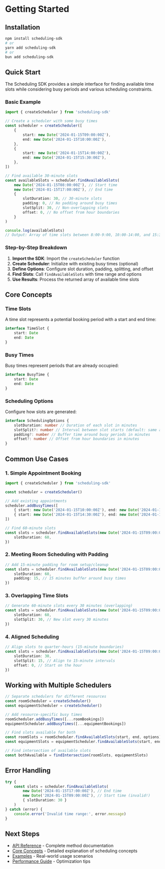 # Getting Started

## Installation

```bash
npm install scheduling-sdk
# or
yarn add scheduling-sdk
# or
bun add scheduling-sdk
```

## Quick Start

The Scheduling SDK provides a simple interface for finding available time slots while considering busy periods and various scheduling constraints.

### Basic Example

```typescript
import { createScheduler } from 'scheduling-sdk'

// Create a scheduler with some busy times
const scheduler = createScheduler([
    {
        start: new Date('2024-01-15T09:00:00Z'),
        end: new Date('2024-01-15T10:00:00Z'),
    },
    {
        start: new Date('2024-01-15T14:00:00Z'),
        end: new Date('2024-01-15T15:30:00Z'),
    },
])

// Find available 30-minute slots
const availableSlots = scheduler.findAvailableSlots(
    new Date('2024-01-15T08:00:00Z'), // Start time
    new Date('2024-01-15T17:00:00Z'), // End time
    {
        slotDuration: 30, // 30-minute slots
        padding: 0, // No padding around busy times
        slotSplit: 30, // Non-overlapping slots
        offset: 0, // No offset from hour boundaries
    }
)

console.log(availableSlots)
// Output: Array of time slots between 8:00-9:00, 10:00-14:00, and 15:30-17:00
```

### Step-by-Step Breakdown

1. **Import the SDK**: Import the `createScheduler` function
2. **Create Scheduler**: Initialize with existing busy times (optional)
3. **Define Options**: Configure slot duration, padding, splitting, and offset
4. **Find Slots**: Call `findAvailableSlots` with time range and options
5. **Use Results**: Process the returned array of available time slots

## Core Concepts

### Time Slots

A time slot represents a potential booking period with a start and end time:

```typescript
interface TimeSlot {
    start: Date
    end: Date
}
```

### Busy Times

Busy times represent periods that are already occupied:

```typescript
interface BusyTime {
    start: Date
    end: Date
}
```

### Scheduling Options

Configure how slots are generated:

```typescript
interface SchedulingOptions {
    slotDuration: number // Duration of each slot in minutes
    slotSplit?: number // Interval between slot starts (default: same as duration)
    padding?: number // Buffer time around busy periods in minutes
    offset?: number // Offset from hour boundaries in minutes
}
```

## Common Use Cases

### 1. Simple Appointment Booking

```typescript
import { createScheduler } from 'scheduling-sdk'

const scheduler = createScheduler()

// Add existing appointments
scheduler.addBusyTimes([
    { start: new Date('2024-01-15T10:00:00Z'), end: new Date('2024-01-15T11:00:00Z') },
    { start: new Date('2024-01-15T14:30:00Z'), end: new Date('2024-01-15T15:30:00Z') },
])

// Find 60-minute slots
const slots = scheduler.findAvailableSlots(new Date('2024-01-15T09:00:00Z'), new Date('2024-01-15T17:00:00Z'), {
    slotDuration: 60,
})
```

### 2. Meeting Room Scheduling with Padding

```typescript
// Add 15-minute padding for room setup/cleanup
const slots = scheduler.findAvailableSlots(new Date('2024-01-15T09:00:00Z'), new Date('2024-01-15T17:00:00Z'), {
    slotDuration: 60,
    padding: 15, // 15 minutes buffer around busy times
})
```

### 3. Overlapping Time Slots

```typescript
// Generate 60-minute slots every 30 minutes (overlapping)
const slots = scheduler.findAvailableSlots(new Date('2024-01-15T09:00:00Z'), new Date('2024-01-15T17:00:00Z'), {
    slotDuration: 60,
    slotSplit: 30, // New slot every 30 minutes
})
```

### 4. Aligned Scheduling

```typescript
// Align slots to quarter-hours (15-minute boundaries)
const slots = scheduler.findAvailableSlots(new Date('2024-01-15T09:00:00Z'), new Date('2024-01-15T17:00:00Z'), {
    slotDuration: 30,
    slotSplit: 15, // Align to 15-minute intervals
    offset: 0, // Start on the hour
})
```

## Working with Multiple Schedulers

```typescript
// Separate schedulers for different resources
const roomScheduler = createScheduler()
const equipmentScheduler = createScheduler()

// Add resource-specific busy times
roomScheduler.addBusyTimes([...roomBookings])
equipmentScheduler.addBusyTimes([...equipmentBookings])

// Find slots available for both
const roomSlots = roomScheduler.findAvailableSlots(start, end, options)
const equipmentSlots = equipmentScheduler.findAvailableSlots(start, end, options)

// Find intersection of available slots
const bothAvailable = findIntersection(roomSlots, equipmentSlots)
```

## Error Handling

```typescript
try {
    const slots = scheduler.findAvailableSlots(
        new Date('2024-01-15T17:00:00Z'), // End time
        new Date('2024-01-15T09:00:00Z'), // Start time (invalid!)
        { slotDuration: 30 }
    )
} catch (error) {
    console.error('Invalid time range:', error.message)
}
```

## Next Steps

- [API Reference](api-reference.md) - Complete method documentation
- [Core Concepts](core-concepts.md) - Detailed explanation of scheduling concepts
- [Examples](examples.md) - Real-world usage scenarios
- [Performance Guide](performance.md) - Optimization tips
